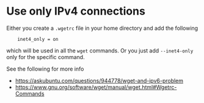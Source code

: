 # Use only IPv4 connections

Either you create a `.wgetrc` file in your home directory and add the following

```
    inet4_only = on
```

which will be used in all the `wget` commands. Or you just add `--inet4-only` only for the specific command.

See the following for more info
* https://askubuntu.com/questions/944778/wget-and-ipv6-problem
* https://www.gnu.org/software/wget/manual/wget.html#Wgetrc-Commands
